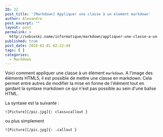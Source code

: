 ```yaml
---
ID: 22
post_title: '[Markdown] Appliquer une classe à un element markdown'
author: Alexandre
post_excerpt: ""
layout: post
permalink: >
  http://sobieski.name/informatique/markdown/appliquer-une-classe-a-un-element-markdown/
published: true
post_date: 2018-02-01 02:22:49
tags: [ ]
categories:
  - Markdown
---
```

Voici comment appliquer une classe à un élément <code>markdown</code>. A l'image des éléments HTML5, il est possible de mettre une classe en markdown. Cela permet entre autres de modifier la mise en forme de l'élément tout en gardant la syntaxe markdown ce qui n'est pas possible au sein d'une balise HTML.

La syntaxe est la suivante :
<pre><code>![Picture][/pic.jpg]{: class=callout }</code></pre>
ou plus simplement
<pre><code>![Picture][/pic.jpg]{: .callout }</code></pre>